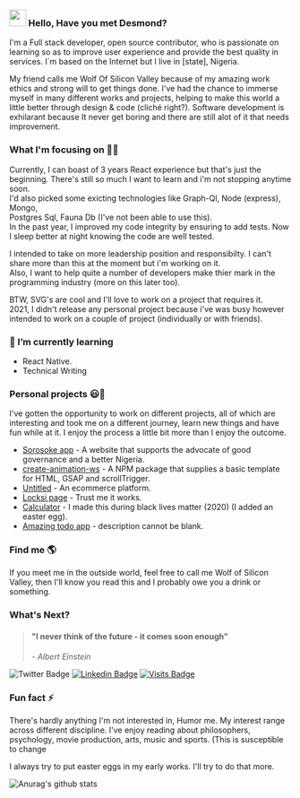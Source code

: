 ### <img src="https://media.giphy.com/media/hvRJCLFzcasrR4ia7z/giphy.gif" width="30px"> Hello, Have you met Desmond?

I'm a Full stack developer, open source contributor, who is passionate on learning so as to improve user experience and provide the best quality in services. I´m based on the Internet but I live in [state], Nigeria.

My friend calls me Wolf Of Silicon Valley because of my amazing work ethics and strong will to get things done. I've had the chance to immerse myself in many different works and projects, helping to make this world a little better through design & code (cliché right?). Software development is exhilarant because It never get boring and there are still alot of it that needs improvement. 


### What I'm focusing on 👨‍💻

Currently, I can boast of 3 years React experience but that's just the beginning. There's still so much I want to learn and i'm not stopping anytime soon.<br />
I'd also picked some exicting technologies like Graph-Ql, Node (express), Mongo, <br/> Postgres Sql, Fauna Db (I've not been able to use this).<br/>
In the past year, I improved my code integrity by ensuring to add tests. Now I sleep better at night knowing the code are well tested.

I intended to take on more leadership position and responsibilty. I can't share more than this at the moment but i'm working on it.<br/>
Also, I want to help quite a number of developers make thier mark in the programming industry (more on this later too). <br/>

BTW, SVG's are cool and I'll love to work on a project that requires it.<br/>
2021, I didn't release any personal project because i've was busy however intended to work on a couple of project (individually or with friends).

### 🌱 I’m currently learning 
- React Native.
- Technical Writing


### Personal projects 😃🧾

I've gotten the opportunity to work on different projects, all of which are interesting and took me on a different journey, learn new things and have fun while at it. I enjoy the process a little bit more than I enjoy the outcome.
- [Sorosoke app](https://sorosoke.netlify.app/) - A website that supports the advocate of good governance and a better Nigeria.
- [create-animation-ws](https://www.npmjs.com/package/create-animation-ws) - A NPM package that supplies a basic template for HTML, GSAP and scrollTrigger.
- [Untitled](http://feguber.vercel.app/) - An ecommerce platform.
- [Locksi page](https://github.com/locksiDesmond/google-pages) - Trust me it works.
- [Calculator](https://locksidesmond.github.io/calculator/) - I made this during black lives matter (2020) (I added an easter egg).
- [Amazing todo app](https://todo-lemon.vercel.app/) - description cannot be blank.


### Find me  🌎
If you meet me in the outside world, feel free to call me Wolf of Silicon Valley, then I'll know you read this and I probably owe you a drink or something.<br/>

### What's Next? 

> #### "I never think of the future - it comes soon enough"
>
> *- Albert Einstein*


![Twitter Badge](https://img.shields.io/twitter/follow/locksi_Desmond?style=social)
[![Linkedin Badge](https://img.shields.io/badge/-LinkedIn-blue?style=flat-square&logo=Linkedin&logoColor=white&link=https://www.linkedin.com/in/desmond-adenola-0a901a199//)](https://www.linkedin.com/in/desmond-adenola-0a901a199/)
[![Visits Badge](https://badges.pufler.dev/visits/locksiDesmond/locksiDesmond)](https://badges.pufler.dev)

### Fun fact ⚡

There's hardly anything I'm not interested in, Humor me. My interest range across different discipline. I've enjoy reading about philosophers, psychology, movie production, arts, music and sports. (This is susceptible to change

I always try to put easter eggs in my early works. I'll try to do that more.


![Anurag's github stats](https://github-readme-stats.vercel.app/api?username=locksiDesmond&count_private=true&show_icons=true&theme=radical)


<!--
**locksiDesmond/locksiDesmond** is a ✨ _special_ ✨ repository because its `README.md` (this file) appears on your GitHub profile.

Here are some ideas to get you started:

- 🔭 I’m currently working on ...
- 🌱 I’m currently learning ...
- 👯 I’m looking to collaborate on ...
- 🤔 I’m looking for help with ...
- 💬 Ask me about ...
- 📫 How to reach me: ...
- 😄 Pronouns: ...
- ⚡ Fun fact: ...
-->
